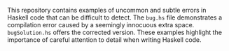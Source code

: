 This repository contains examples of uncommon and subtle errors in Haskell code that can be difficult to detect.  The `bug.hs` file demonstrates a compilation error caused by a seemingly innocuous extra space.  `bugSolution.hs` offers the corrected version.  These examples highlight the importance of careful attention to detail when writing Haskell code.
